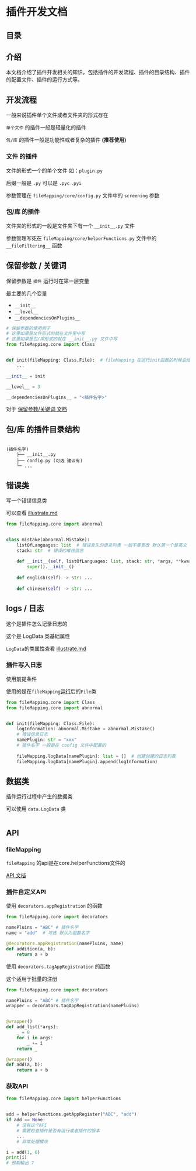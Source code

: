 # 插件开发文档


## 目录



## 介绍

本文档介绍了插件开发相关的知识，包括插件的开发流程、插件的目录结构、插件的配置文件、插件的运行方式等。


## 开发流程


一般来说插件单个文件或者文件夹的形式存在

`单个文件` 的插件一般是轻量化的插件

`包/库` 的插件一般是功能性或者复杂的插件 **(推荐使用)**


### 文件 的插件


文件的形式一个的单个文件 如：`plugin.py`

后缀一般是 `.py` 可以是 `.pyc` `.pyi`

参数管理在 `fileMapping/core/config.py` 文件中的 `screening` 参数


### 包/库 的插件


文件夹的形式的一般是文件夹下有一个 `__init__.py` 文件

参数管理写死在 `fileMapping/core/helperFunctions.py` 文件中的 `__fileFiltering__` 函数


## 保留参数 / 关键词

保留参数是 `插件` 运行时在第一层变量

最主要的几个变量
- `__init__`
- `__level__`
- `__dependenciesOnPlugins__`

```python
# 保留参数的使用例子
# 这里如果是文件形式的就在文件里中写
# 这里如果是包/库形式的就在 __init__.py 文件中写
from fileMapping.core import Class


def init(fileMapping: Class.File):  # fileMapping 在运行init函数的时候会给File类参数名为fileMapping(可选)
    ...

__init__ = init

__level__ = 3

__dependenciesOnPlugins__ = "<插件名字>"

```

对于 [保留参数/关键词 文档](https://github.com/fileMapping/keyword)



## 包/库 的插件目录结构

```text

(插件名字)
    ├── __init__.py
    ├── config.py (可选 建议有)
    └─ ...

```



## 错误类

写一个错误信息类

可以查看 [illustrate.md](illustrate.md#文件列表)



```python
from fileMapping.core import abnormal


class mistake(abnormal.Mistake):
    listOfLanguages: list  # 错误发生的语言列表 一般不要更改 默认第一个是英文
    stack: str  # 错误的堆栈信息
    
    def __init__(self, listOfLanguages: list, stack: str, *args, **kwargs):
        super().__init__()
    
    def english(self) -> str: ...
    
    def chinese(self) -> str: ...
```



## logs / 日志

这个是插件怎么记录日志的

这个是 LogData 类基础属性

`LogData`的类属性查看 [illustrate.md](illustrate.md#logdata-类属性)

### 插件写入日志


使用前提条件

使用的是在`fileMapping`[运行](core/fileRun.md)后的`File`类

```python
from fileMapping.core import Class
from fileMapping.core import abnormal


def init(fileMapping: Class.File):
    logInformation: abnormal.Mistake = abnormal.Mistake()
    # 错误信息日志
    namePlugin: str = "xxx"
    # 插件名字 一般是在 config 文件中配置的
    
    fileMapping.logData[namePlugin]: list = []  # 创建创建的日志列表
    fileMapping.logData[namePlugin].append(logInformation)

```


## 数据类

插件运行过程中产生的数据类

可以使用 `data.LogData` 类

```python


```


## API

### fileMapping

`fileMapping` 的api是在core.helperFunctions文件的

[API 文档](illustrate.md#helperfunctionspy)

### 插件自定义API
使用 `decorators.appRegistration` 的函数

```python
from fileMapping.core import decorators

namePluins = "ABC" # 插件名字
name = "add"  # 可选 默认为函数名字

@decorators.appRegistration(namePluins, name)
def addition(a, b):
    return a + b
```

使用 `decorators.tagAppRegistration` 的函数

这个适用于批量的注册

```python
from fileMapping.core import decorators

namePluins = "ABC" # 插件名字
wrapper = decorators.tagAppRegistration(namePluins)


@wrapper()
def add_list(*args):
    _ = 0
    for i in args:
        _ += i
    return _

@wrapper()
def add(a, b):
    return a + b
```

### 获取API

```python
from fileMapping.core import helperFunctions


add = helperFunctions.getAppRegister("ABC", "add")
if add == None:
    # 没有这个API
    # 需要检查插件是否有运行或者插件的版本
    ...
    # 异常处理模块

i = add(1, 6)
print(i)
# 预期输出 7
```

